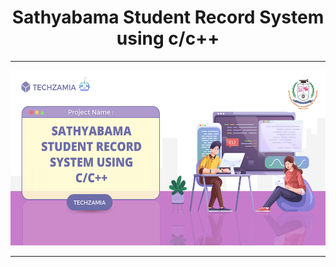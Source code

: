<h1 align=center><b>Sathyabama Student Record System using c/c++</b></h1>

---

<img src=project_banner.png wigth=400 height=280 alt="banner" class="center"></img>

---
